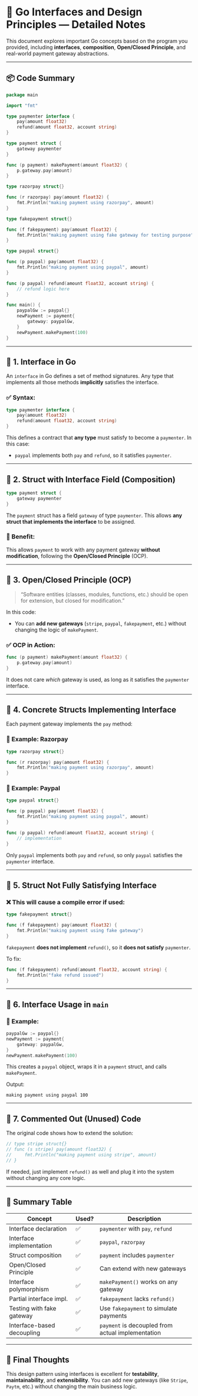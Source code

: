 # 🧾 Go Interfaces and Design Principles — Detailed Notes

This document explores important Go concepts based on the program you provided, including **interfaces**, **composition**, **Open/Closed Principle**, and real-world payment gateway abstractions.

---

## 📦 Code Summary

```go
package main

import "fmt"

type paymenter interface {
	pay(amount float32)
	refund(amount float32, account string)
}

type payment struct {
	gateway paymenter
}

func (p payment) makePayment(amount float32) {
	p.gateway.pay(amount)
}

type razorpay struct{}

func (r razorpay) pay(amount float32) {
	fmt.Println("making payment using razorpay", amount)
}

type fakepayment struct{}

func (f fakepayment) pay(amount float32) {
	fmt.Println("making payment using fake gateway for testing purpose")
}

type paypal struct{}

func (p paypal) pay(amount float32) {
	fmt.Println("making payment using paypal", amount)
}

func (p paypal) refund(amount float32, account string) {
	// refund logic here
}

func main() {
	paypalGw := paypal{}
	newPayment := payment{
		gateway: paypalGw,
	}
	newPayment.makePayment(100)
}
```

---

## 📌 1. Interface in Go

An `interface` in Go defines a set of method signatures. Any type that implements all those methods **implicitly** satisfies the interface.

### ✅ Syntax:

```go
type paymenter interface {
	pay(amount float32)
	refund(amount float32, account string)
}
```

This defines a contract that **any type** must satisfy to become a `paymenter`.
In this case:

* `paypal` implements both `pay` and `refund`, so it satisfies `paymenter`.

---

## 📌 2. Struct with Interface Field (Composition)

```go
type payment struct {
	gateway paymenter
}
```

The `payment` struct has a field `gateway` of type `paymenter`. This allows **any struct that implements the interface** to be assigned.

### 🚀 Benefit:

This allows `payment` to work with any payment gateway **without modification**, following the **Open/Closed Principle** (OCP).

---

## 📌 3. Open/Closed Principle (OCP)

> “Software entities (classes, modules, functions, etc.) should be open for extension, but closed for modification.”

In this code:

* You can **add new gateways** (`stripe`, `paypal`, `fakepayment`, etc.) without changing the logic of `makePayment`.

### ✅ OCP in Action:

```go
func (p payment) makePayment(amount float32) {
	p.gateway.pay(amount)
}
```

It does not care *which* gateway is used, as long as it satisfies the `paymenter` interface.

---

## 📌 4. Concrete Structs Implementing Interface

Each payment gateway implements the `pay` method:

### 🧱 Example: Razorpay

```go
type razorpay struct{}

func (r razorpay) pay(amount float32) {
	fmt.Println("making payment using razorpay", amount)
}
```

### 🧱 Example: Paypal

```go
type paypal struct{}

func (p paypal) pay(amount float32) {
	fmt.Println("making payment using paypal", amount)
}

func (p paypal) refund(amount float32, account string) {
	// implementation
}
```

Only `paypal` implements both `pay` and `refund`, so only `paypal` satisfies the `paymenter` interface.

---

## 📌 5. Struct Not Fully Satisfying Interface

### ❌ This will cause a compile error if used:

```go
type fakepayment struct{}

func (f fakepayment) pay(amount float32) {
	fmt.Println("making payment using fake gateway")
}
```

`fakepayment` **does not implement** `refund()`, so it **does not satisfy** `paymenter`.

To fix:

```go
func (f fakepayment) refund(amount float32, account string) {
	fmt.Println("fake refund issued")
}
```

---

## 📌 6. Interface Usage in `main`

### 🧪 Example:

```go
paypalGw := paypal{}
newPayment := payment{
	gateway: paypalGw,
}
newPayment.makePayment(100)
```

This creates a `paypal` object, wraps it in a `payment` struct, and calls `makePayment`.

Output:

```
making payment using paypal 100
```

---

## 📌 7. Commented Out (Unused) Code

The original code shows how to extend the solution:

```go
// type stripe struct{}
// func (s stripe) pay(amount float32) {
//     fmt.Println("making payment using stripe", amount)
// }
```

If needed, just implement `refund()` as well and plug it into the system without changing any core logic.

---

## 🧵 Summary Table

| Concept                    | Used? | Description                                       |
| -------------------------- | ----- | ------------------------------------------------- |
| Interface declaration      | ✅     | `paymenter` with `pay`, `refund`                  |
| Interface implementation   | ✅     | `paypal`, `razorpay`                              |
| Struct composition         | ✅     | `payment` includes `paymenter`                    |
| Open/Closed Principle      | ✅     | Can extend with new gateways                      |
| Interface polymorphism     | ✅     | `makePayment()` works on any gateway              |
| Partial interface impl.    | ✅     | `fakepayment` lacks `refund()`                    |
| Testing with fake gateway  | ✅     | Use `fakepayment` to simulate payments            |
| Interface-based decoupling | ✅     | `payment` is decoupled from actual implementation |

---

## 📄 Final Thoughts

This design pattern using interfaces is excellent for **testability**, **maintainability**, and **extensibility**. You can add new gateways (like `Stripe`, `Paytm`, etc.) without changing the main business logic.